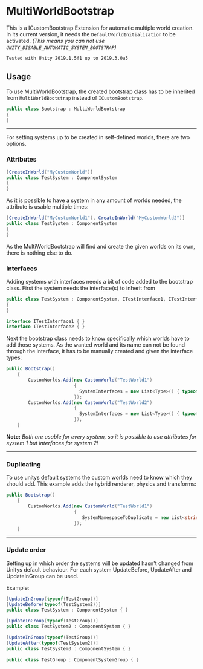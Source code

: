 # MultiWorldBootstrap

This is a ICustomBootstrap Extension for automatic multiple world creation. 
In its current version, it needs the `DefaultWorldInitialization` to be activated. 
*(This means you can not use `UNITY_DISABLE_AUTOMATIC_SYSTEM_BOOTSTRAP`)*
```
Tested with Unity 2019.1.5f1 up to 2019.3.0a5
```

## Usage

To use MultiWorldBootstrap, the created bootstrap class has to be inherited from `MultiWorldBootstrap` instead of `ICustomBootstrap`.
```csharp
public class Bootstrap : MultiWorldBootstrap
{
}
```
---
For setting systems up to be created in self-defined worlds, there are two options.

### Attributes
```csharp
[CreateInWorld("MyCustomWorld")]
public class TestSystem : ComponentSystem
{ 
}
```
As it is possible to have a system in any amount of worlds needed, the attribute is usable multiple times:
```csharp
[CreateInWorld("MyCustomWorld1"), CreateInWorld("MyCustomWorld2")]
public class TestSystem : ComponentSystem
{ 
}
```
As the MultiWorldBootstrap will find and create the given worlds on its own, there is nothing else to do.
### Interfaces
Adding systems with interfaces needs a bit of code added to the bootstrap class.
First the system needs the interface(s) to inherit from
```csharp
public class TestSystem : ComponentSystem, ITestInterface1, ITestInterface2
{ 
}

interface ITestInterface1 { }
interface ITestInterface2 { }
```
Next the bootstrap class needs to know specifically which worlds have to add those systems.
As the wanted world and its name can not be found through the interface, it has to be manually created and given the interface types:
```csharp
public Bootstrap()
    {
        CustomWorlds.Add(new CustomWorld("TestWorld1")
                         {
                           SystemInterfaces = new List<Type>() { typeof(ITestInterface1) }
                         });
        CustomWorlds.Add(new CustomWorld("TestWorld2")
                         {
                           SystemInterfaces = new List<Type>() { typeof(ITestInterface2) }
                         });
    }
```
**Note:** *Both are usable for every system, so it is possible to use attributes for system 1 but interfaces for system 2!*

---
### Duplicating 
To use unitys default systems the custom worlds need to know which they should add. 
This example adds the hybrid renderer, physics and transforms:
```csharp
public Bootstrap()
    {
        CustomWorlds.Add(new CustomWorld("TestWorld1")
                         {
                            SystemNamespaceToDuplicate = new List<string>() { "Unity.Transform", "Unity.Rendering", "Unity.Physics" }
                         });
    }
```

---
### Update order
Setting up in which order the systems will be updated hasn't changed from Unitys default behaviour.
For each system UpdateBefore, UpdateAfter and UpdateInGroup can be used.

Example:
```csharp
[UpdateInGroup(typeof(TestGroup))]
[UpdateBefore(typeof(TestSystem2))]
public class TestSystem : ComponentSystem { }

[UpdateInGroup(typeof(TestGroup))]
public class TestSystem2 : ComponentSystem { }

[UpdateInGroup(typeof(TestGroup))]
[UpdateAfter(typeof(TestSystem2))]
public class TestSystem3 : ComponentSystem { }

public class TestGroup : ComponentSystemGroup { }
```
